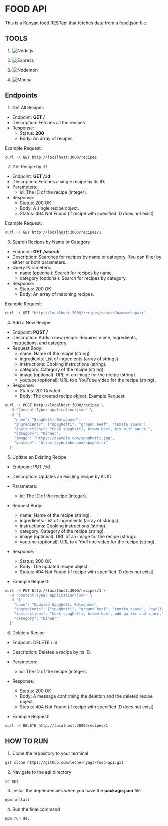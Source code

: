 # FOOD API

This is a Kenyan food RESTapi that fetches data from a food.json file.

## TOOLS

1. ![Node.js](https://img.shields.io/badge/Node.js-339933?style=for-the-badge&logo=node.js&logoColor=white)


2. ![Express](https://img.shields.io/badge/Express.js-000000?style=for-the-badge&logo=express)

3. ![Nodemon](https://img.shields.io/badge/Nodemon-76d04b?style=for-the-badge&logo=nodemon)

4. ![Mocha](https://img.shields.io/badge/Mocha-8d6748?style=for-the-badge&logo=mocha)

## Endpoints

1. Get All Recipes

+ Endpoint: **GET /**
+ Description: Fetches all the recipes
+ Response: 
  + Status: **200**
  + Body: An array of recipes.

Example Request:

```bash
curl -X GET http://localhost:3000/recipes
```

2. Get Recipe by ID

+ Endpoint: **GET /:id**
+ Description: Fetches a single recipe by its ID.
+ Parameters:
  + id: The ID of the recipe (integer).
+ Response:
  + Status: 200 OK
  + Body: A single recipe object.
  + Status: 404 Not Found (if recipe with specified ID does not exist)

Example Request:

```bash
curl -X GET http://localhost:3000/recipes/1
```

3. Search Recipes by Name or Category

+ Endpoint: **GET /search**
+ Description: Searches for recipes by name or category. You can filter by either or both parameters.
+ Query Parameters:
  + name (optional): Search for recipes by name.
  + category (optional): Search for recipes by category.
+ Response:
  + Status: 200 OK
  + Body: An array of matching recipes.

Example Request:

```bash
curl -X GET "http://localhost:3000/recipes/search?name=chapati"
```

4. Add a New Recipe

+ Endpoint: **POST /**
+ Description: Adds a new recipe. Requires name, ingredients, instructions, and category.
+ Request Body:
  + name: Name of the recipe (string).
  + ingredients: List of ingredients (array of strings).
  + instructions: Cooking instructions (string).
  + category: Category of the recipe (string).
  + image (optional): URL of an image for the recipe (string).
  + youtube (optional): URL to a YouTube video for the recipe (string).
+ Response:
  + Status: 201 Created
  + Body: The created recipe object.
Example Request:
```bash
curl -X POST http://localhost:3000/recipes \
  -H "Content-Type: application/json" \
  -d '{
    "name": "Spaghetti Bolognese",
    "ingredients": ["spaghetti", "ground beef", "tomato sauce"],
    "instructions": "Cook spaghetti, brown beef, mix with sauce.",
    "category": "Dinner",
    "image": "https://example.com/spaghetti.jpg",
    "youtube": "https://youtube.com/spaghetti"
  }'
```

5. Update an Existing Recipe
+ Endpoint: PUT /:id
+ Description: Updates an existing recipe by its ID.
+ Parameters:
  + id: The ID of the recipe (integer).
+ Request Body:
  + name: Name of the recipe (string).
  + ingredients: List of ingredients (array of strings).
  + instructions: Cooking instructions (string).
  + category: Category of the recipe (string).
  + image (optional): URL of an image for the recipe (string).
  + youtube (optional): URL to a YouTube video for the recipe (string).
+ Response:
  + Status: 200 OK
  + Body: The updated recipe object.
  + Status: 404 Not Found (if recipe with specified ID does not exist)

+ Example Request:

```bash
curl -X PUT http://localhost:3000/recipes/1 \
  -H "Content-Type: application/json" \
  -d '{
    "name": "Updated Spaghetti Bolognese",
    "ingredients": ["spaghetti", "ground beef", "tomato sauce", "garlic"],
    "instructions": "Cook spaghetti, brown beef, add garlic and sauce.",
    "category": "Dinner"
  }'
```

6. Delete a Recipe

+ Endpoint: DELETE /:id
+ Description: Deletes a recipe by its ID.
+ Parameters:
  + id: The ID of the recipe (integer).
+ Response:
  + Status: 200 OK
  + Body: A message confirming the deletion and the deleted recipe object.
  + Status: 404 Not Found (if recipe with specified ID does not exist)

+ Example Request:
```bash
curl -X DELETE http://localhost:3000/recipes/1
```

## HOW TO RUN

1. Clone the repository to your terminal

```bash
git clone https://github.com/leone-nyaga/food-api.git
```

2. Navigate to the **api** directory

```bash
cd api
```

3. Install the dependencies when you have the **package.json** file

```bash
npm install
```

4. Run the final command

```bash
npm run dev
```
